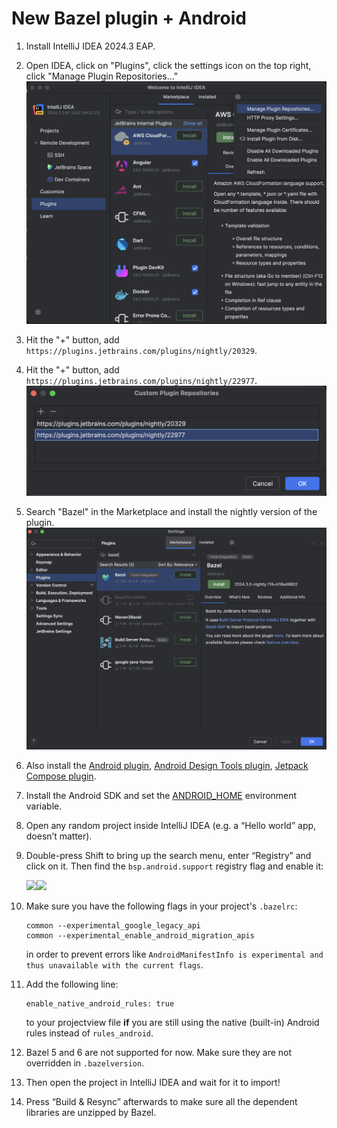 # New Bazel plugin + Android

1. Install IntelliJ IDEA 2024.3 EAP.
2. Open IDEA, click on "Plugins", click the settings icon on the top right, click "Manage Plugin Repositories..."
   <img src="../files/REPOSITORIES.png" width="600">
3. Hit the "+" button, add `https://plugins.jetbrains.com/plugins/nightly/20329`.
4. Hit the "+" button, add `https://plugins.jetbrains.com/plugins/nightly/22977`.
   <img src="../files/REPOS.png" width="600">
5. Search "Bazel" in the Marketplace and install the nightly version of the plugin.
   <img src="../files/BAZELPLUGIN.png" width="600">
6. Also install the [Android plugin](https://plugins.jetbrains.com/plugin/22989-android), [Android Design Tools plugin](https://plugins.jetbrains.com/plugin/22990-android-design-tools), [Jetpack Compose plugin](https://plugins.jetbrains.com/plugin/18409-jetpack-compose).

7. Install the Android SDK and set the [ANDROID_HOME](https://developer.android.com/tools/variables) environment variable.

8. Open any random project inside IntelliJ IDEA (e.g. a “Hello world” app, doesn’t matter).

9. Double-press Shift to bring up the search menu, enter “Registry” and click on it. Then find the `bsp.android.support` registry flag and enable it:

   ![](https://lh7-rt.googleusercontent.com/docsz/AD_4nXdQrxXjR1VPAP0keLZbShYad5ovELhG87DI0C0JKA3nNBFNc42nMtcUwAmaCFWUexagOD3JwBZ3Ngz4CezVz6EqJrxaXr9M8ECxzGxO0_TfCQB5JFrjp_jj73gssOO1cFOZ3HUi_fPhJ6qhe_BKmNsEw3gH?key=XPzNUqa6vGttBIp8MvrAKg)![](https://lh7-rt.googleusercontent.com/docsz/AD_4nXeRNitrNatdvOn0PM9BiCTgYrOjqaSpZjhvnHfAWGntlaXip3gylwbYeIb9VKOPEUaZdbGSWFIFR5VjAeltOoMOj0j6tMuYeLk8ILDxQOwERWzJ5FD8JABjGsjI7SJxYGVa18wjjQFkNpkwXznzXgKHLtc8?key=XPzNUqa6vGttBIp8MvrAKg)

10. Make sure you have the following flags in your project's `.bazelrc`:
    ```
    common --experimental_google_legacy_api
    common --experimental_enable_android_migration_apis
    ```
    in order to prevent errors like `AndroidManifestInfo is experimental and thus unavailable with the current flags`.
11. Add the following line:
    ```
    enable_native_android_rules: true
    ```
    to your projectview file **if** you are still using the native (built-in) Android rules instead of `rules_android`.
12. Bazel 5 and 6 are not supported for now. Make sure they are not overridden in `.bazelversion`.

13. Then open the project in IntelliJ IDEA and wait for it to import!

14. Press “Build & Resync” afterwards to make sure all the dependent libraries are unzipped by Bazel.
